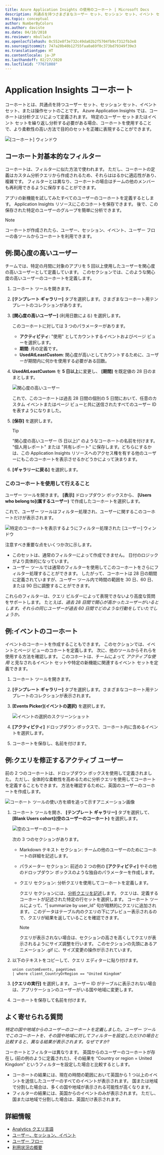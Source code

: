 ```yaml
---
title: Azure Application Insights の使用のコーホート | Microsoft Docs
description: 共通点を持つさまざまなユーザー セット、セッション セット、イベント セット、または操作セットを分析します。
ms.topic: conceptual
author: NumberByColors
ms.author: daviste
ms.date: 04/10/2018
ms.reviewer: mbullwin
ms.openlocfilehash: 0c552e8f3e732c49da02b2f5704fb9cf312fb3e8
ms.sourcegitcommit: 747a20b40b12755faa0a69f0c373bd79349f39e3
ms.translationtype: HT
ms.contentlocale: ja-JP
ms.lasthandoff: 02/27/2020
ms.locfileid: "77671088"
---
```

# <a name="application-insights-cohorts"></a>Application Insights コーホート

コーホートとは、共通点を持つユーザー セット、セッション セット、イベント セット、または操作セットのことです。 Azure Application Insights では、コーホートは分析クエリによって定義されます。 特定のユーザー セットまたはイベント セットを繰り返し分析する必要がある場合、コーホートを使用することで、より柔軟性の高い方法で目的のセットを正確に表現することができます。

![[コーホート] ウィンドウ](./media/usage-cohorts/001.png)

## <a name="cohorts-versus-basic-filters"></a>コーホート対基本的なフィルター

コーホートは、フィルターに似た方法で使われます。 ただし、コーホートの定義はカスタム分析クエリから作成されるため、それらははるかに適応性があり、複雑です。 フィルターとは異なり、コーホートの場合はチームの他のメンバーも再利用できるように保存することができます。

アプリの新機能を試してみたすべてのユーザーのコーホートを定義するとします。 Application Insights リソースにこのコホートを保存できます。 後で、この保存された特定のユーザーのグループを簡単に分析できます。

> [!NOTE]
> コーホートが作成されたら、ユーザー、セッション、イベント、ユーザー フローの各ツールからコーホートを利用できます。

## <a name="example-engaged-users"></a>例:関心度の高いユーザー

チームでは、特定の月間に対象のアプリを 5 回以上使用したユーザーを関心度の高いユーザーとして定義しています。 このセクションでは、このような関心度の高いユーザーのコーホートを定義します。

1. コーホート ツールを開きます。

2. **[テンプレート ギャラリー]** タブを選択します。さまざまなコーホート用テンプレートのコレクションがあります。

3. **[関心度の高いユーザー]** (利用日数による) を選択します。

    このコーホートに対しては 3 つのパラメーターがあります。
    * **アクティビティ**: "使用" としてカウントするイベントおよびページ ビューを選択します。
    * **期間**: 月の定義です。
    * **UsedAtLeastCustom**: 関心度が高いとしてカウントするために、ユーザーが期間内に何かを使用する必要がある回数。

4. **UsedAtLeastCustom** を **5 日以上**に変更し、 **[期間]** を既定値の 28 日のままとします。

    ![関心度の高いユーザー](./media/usage-cohorts/003.png)

    これで、このコーホートは過去 28 日間の個別の 5 日間において、任意のカスタム イベントまたはページ ビューと共に送信されたすべてのユーザー ID を表すようになりました。

5. **[保存]** を選択します。

   > [!TIP]
   > "関心度の高いユーザー (5 日以上)" のようなコーホートの名前を付けます。 "個人用レポート" または "共有レポート" に保存します。どちらにするかは、この Application Insights リソースへのアクセス権を有する他のユーザーにもこのコーホートを表示させるかどうかによって決まります。

6. **[ギャラリーに戻る]** を選択します。

### <a name="what-can-you-do-by-using-this-cohort"></a>このコーホートを使用して行えること

ユーザー ツールを開きます。 **[表示]** ドロップダウン ボックスから、 **[Users who belong to]\(属するユーザー)** で作成したコーホートを選択します。

これで、ユーザー ツールはフィルター処理され、ユーザーに関するこのコーホートだけが表示されます。

![特定のコーホートを表示するようにフィルター処理された [ユーザー] ウィンドウ](./media/usage-cohorts/004.png)

注意すべき重要な点をいくつか次に示します。

* このセットは、通常のフィルターによって作成できません。 日付のロジックがより具体的になっています。
* ユーザー ツールでは通常のフィルターを使用してこのコーホートをさらにフィルター処理することができます。 したがって、コーホートは 28 日の期間に定義されていますが、ユーザー ツール内で時間の範囲を 30 日、60 日、または 90 日に調整することができます。

これらのフィルターは、クエリ ビルダーによって表現できないより高度な質問をサポートします。 たとえば、_過去 28 日間で関心が高かったユーザーがいるとします。それらの同じユーザーが過去 60 日間でどのような行動をしていたでしょうか。_

## <a name="example-events-cohort"></a>例:イベントのコーホート

イベントのコーホートを作成することもできます。 このセクションでは、イベントとページ ビューのコホートを定義します。 次に、他のツールからそれらを使用する方法を確認します。 このコホートは、チームによって _アクティブな使用_ と見なされるイベント セットや特定の新機能に関連するイベント セットを定義できます。

1. コーホート ツールを開きます。

2. **[テンプレート ギャラリー]** タブを選択します。さまざまなコーホート用テンプレートのコレクションが表示されます。

3. **[Events Picker]\(イベントの選択)** を選択します。

    ![イベントの選択のスクリーンショット](./media/usage-cohorts/006.png)

4. **[アクティビティ]** ドロップダウン ボックスで、コーホート内に含めるイベントを選択します。

5. コーホートを保存し、名前を付けます。

## <a name="example-active-users-where-you-modify-a-query"></a>例:クエリを修正するアクティブ ユーザー

前の 2 つのコーホートは、ドロップダウン ボックスを使用して定義されました。 ただし、全体的な柔軟性を高めるために分析クエリを使用してコーホートを定義することもできます。 方法を確認するために、英国のユーザーのコーホートを作成します。

![コーホート ツールの使い方を順を追って示すアニメーション画像](./media/usage-cohorts/cohorts0001.gif)

1. コーホート ツールを開き、 **[テンプレート ギャラリー]** タブを選択して、 **[Blank Users cohort]\(空のユーザーのコーホート)** を選択します。

    ![空のユーザーのコーホート](./media/usage-cohorts/001.png)

    次の 3 つのセクションがあります。
   * Markdown テキスト セクション: チームの他のユーザーのためにコーホートの詳細を記述します。

   * パラメーター セクション: 前述の 2 つの例の **[アクティビティ]** やその他のドロップダウン ボックスのような独自のパラメーターを作成します。

   * クエリ セクション: 分析クエリを使用してコーホートを定義します。

     クエリ セクションには、[分析クエリを記述](/azure/kusto/query)します。 クエリは、定義するコーホートが記述された特定の行セットを選択します。 コーホート ツールによって、“| summarize by user_Id” 句が暗黙的にクエリに追加されます。 このデータはテーブル内のクエリの下にプレビュー表示されるので、クエリが結果を返していることを確認できます。

     > [!NOTE]
     > クエリが表示されない場合は、セクションの高さを高くしてクエリが表示されるようにサイズ調整を行います。 このセクションの先頭にあるアニメーション .gif に、サイズ変更の操作が示されています。

2. 以下のテキストをコピーして、クエリ エディターに貼り付けます。

    ```KQL
    union customEvents, pageViews
    | where client_CountryOrRegion == "United Kingdom"
    ```

3. **[クエリの実行]** を選択します。 ユーザー ID がテーブルに表示されない場合は、アプリケーションのユーザーがいる国や地域に変更します。

4. コーホートを保存して名前を付けます。

## <a name="frequently-asked-questions"></a>よく寄せられる質問

_特定の国や地域からのユーザーのコーホートを定義しました。ユーザー ツールでこのコーホートを、その国や地域に対してフィルターを設定しただけの場合と比較すると、異なる結果が表示されます。なぜですか?_

コーホートとフィルターは異なります。 英国からのユーザーのコーホートが存在し (前の例のように定義された)、その結果を “Country or region = United Kingdom” というフィルターを設定した場合と比較するとします。

* コーホートの結果には、現在の時間の範囲において英国から 1 つ以上のイベントを送信したユーザーのすべてのイベントが表示されます。 国または地域で分割した場合は、多くの国や地域が表示される可能性が高くなります。
* フィルターの結果には、英国からのイベントのみが表示されます。 ただし、国または地域で分割した場合は、英国だけ表示されます。

## <a name="learn-more"></a>詳細情報

* [Analytics クエリ言語](https://go.microsoft.com/fwlink/?linkid=856587)
* [ユーザー、セッション、イベント](usage-segmentation.md)
* [ユーザー フロー](usage-flows.md)
* [利用状況の概要](usage-overview.md)
